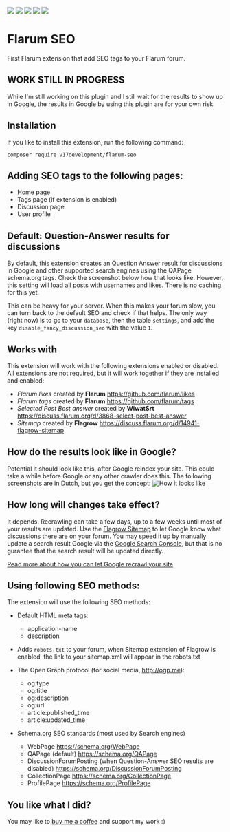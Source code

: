 ![](https://img.shields.io/github/issues/v17development/flarum-seo.svg) ![](https://img.shields.io/github/forks/v17development/flarum-seo.svg) ![](https://img.shields.io/github/stars/v17development/flarum-seo.svg) ![](https://img.shields.io/github/license/v17development/flarum-seo.svg) ![](https://img.shields.io/packagist/v/v17development/flarum-seo.svg)

# Flarum SEO
First Flarum extension that add SEO tags to your Flarum forum.

## WORK STILL IN PROGRESS
While I'm still working on this plugin and I still wait for the results to show up in Google, the results in Google by using this plugin are for your own risk.

## Installation
If you like to install this extension, run the following command:
```
composer require v17development/flarum-seo
```

## Adding SEO tags to the following pages:
- Home page
- Tags page (if extension is enabled)
- Discussion page
- User profile

## Default: Question-Answer results for discussions
By default, this extension creates an Question Answer result for discussions in Google and other supported search engines using the QAPage schema.org tags. Check the screenshot below how that looks like. However, this setting will load all posts with usernames and likes. There is no caching for this yet. 

This can be heavy for your server. When this makes your forum slow, you can turn back to the default SEO and check if that helps. The only way (right now) is to go to your ``database``, then the table ``settings``, and add the key ``disable_fancy_discussion_seo`` with the value ``1``.

## Works with
This extension will work with the following extensions enabled or disabled. All extensions are not required, but it will work together if they are installed and enabled:
- *Flarum likes* created by **Flarum** https://github.com/flarum/likes
- *Flarum tags* created by **Flarum** https://github.com/flarum/tags
- *Selected Post Best answer* created by **WiwatSrt** https://discuss.flarum.org/d/3868-select-post-best-answer
- *Sitemap* created by **Flagrow** https://discuss.flarum.org/d/14941-flagrow-sitemap

## How do the results look like in Google?
Potential it should look like this, after Google reindex your site. This could take a while before Google or any other crawler does this. The following screenshots are in Dutch, but you get the concept:
![How it looks like](https://i.ibb.co/BtwR4Zn/preview.png)

## How long will changes take effect?
It depends. Recrawling can take a few days, up to a few weeks until most of your results are updated. Use the [Flagrow Sitemap](https://discuss.flarum.org/d/14941-flagrow-sitemap) to let Google know what discussions there are on your forum. You may speed it up by manually update a search result Google via the [Google Search Console](https://search.google.com/search-console/about), but that is no gurantee that the search result will be updated directly.

[Read more about how you can let Google recrawl your site](https://support.google.com/webmasters/answer/6065812)

## Using following SEO methods:
The extension will use the following SEO methods:
- Default HTML meta tags:
  - application-name
  - description
- Adds ``robots.txt`` to your forum, when Sitemap extension of Flagrow is enabled, the link to your sitemap.xml will appear in the robots.txt
- The Open Graph protocol (for social media, http://ogp.me):
  - og:type
  - og:title
  - og:description
  - og:url
  - article:published_time
  - article:updated_time
 
- Schema.org SEO standards (most used by Search engines)
  - WebPage https://schema.org/WebPage
  - QAPage (default) https://schema.org/QAPage
  - DiscussionForumPosting (when Question-Answer SEO results are disabled) https://schema.org/DiscussionForumPosting
  - CollectionPage https://schema.org/CollectionPage
  - ProfilePage https://schema.org/ProfilePage

## You like what I did?
You may like to [buy me a coffee](https://www.buymeacoffee.com/jaspervriends) and support my work :)
